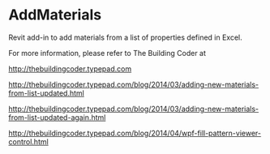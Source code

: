 AddMaterials
============

Revit add-in to add materials from a list of properties defined in Excel.

For more information, please refer to The Building Coder at

http://thebuildingcoder.typepad.com

http://thebuildingcoder.typepad.com/blog/2014/03/adding-new-materials-from-list-updated.html

http://thebuildingcoder.typepad.com/blog/2014/03/adding-new-materials-from-list-updated-again.html

http://thebuildingcoder.typepad.com/blog/2014/04/wpf-fill-pattern-viewer-control.html
